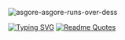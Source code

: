 ![asgore-asgore-runs-over-dess](https://github.com/user-attachments/assets/8fb54293-2873-4f81-ac3d-33fd12698e07)

[![Typing SVG](https://readme-typing-svg.demolab.com/?lines=First+line+of+text;Second+line+of+text)](https://git.io/typing-svg)
[![Readme Quotes](https://quotes-github-readme.vercel.app/api?type=horizontal&theme=dark)](https://github.com/piyushsuthar/github-readme-quotes)
